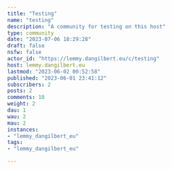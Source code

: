 ```yaml
---
title: "Testing" 
name: "testing"
description: "A community for testing on this host"
type: community
date: "2023-07-06 18:29:28"
draft: false
nsfw: false
actor_id: "https://lemmy.dangilbert.eu/c/testing"
host: lemmy.dangilbert.eu
lastmod: "2023-06-02 00:52:58"
published: "2023-06-01 23:41:12"
subscribers: 2
posts: 2
comments: 18
weight: 2
dau: 1
wau: 2
mau: 2
instances:
- "lemmy_dangilbert_eu"
tags: 
- "lemmy_dangilbert_eu"

---
```

